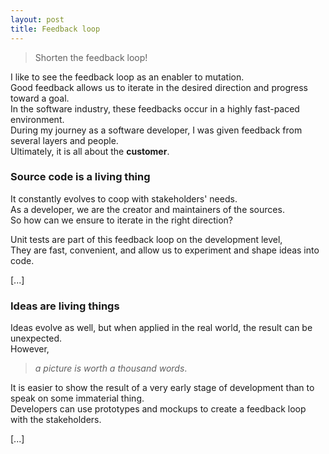 ```yaml
---
layout: post
title: Feedback loop
---
```


> Shorten the feedback loop!

I like to see the feedback loop as an enabler to mutation.  
Good feedback allows us to iterate in the desired direction and progress toward a goal.  
In the software industry, these feedbacks occur in a highly fast-paced environment.  
During my journey as a software developer, I was given feedback from several layers and people.  
Ultimately, it is all about the **customer**.  

### Source code is a living thing

It constantly evolves to coop with stakeholders' needs.  
As a developer, we are the creator and maintainers of the sources.  
So how can we ensure to iterate in the right direction?  

Unit tests are part of this feedback loop on the development level,  
They are fast, convenient, and allow us to experiment and shape ideas into code.

[...]

### Ideas are living things

Ideas evolve as well, but when applied in the real world, the result can be unexpected.  
However, 

> *a picture is worth a thousand words*.  

It is easier to show the result of a very early stage of development than to speak on some immaterial thing.  
Developers can use prototypes and mockups to create a feedback loop with the stakeholders.

[...]
